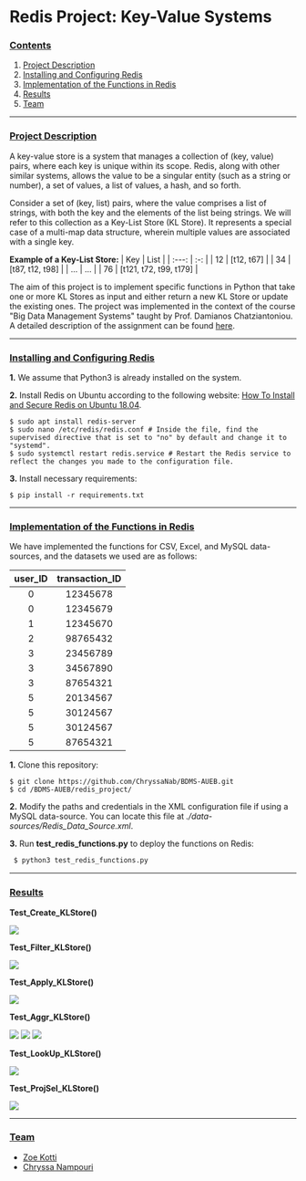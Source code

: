 # Redis Project: Key-Value Systems

### [**Contents**](#)
1. [Project Description](#descr)
1. [Installing and Configuring Redis](#Inst)
2. [Implementation of the Functions in Redis](#Run)
3. [Results](#Results)
4. [Team](#Team)

---

### [**Project Description**](#) <a name="descr"></a>
A key-value store is a system that manages a collection of (key, value) pairs, where each key is unique within its scope. Redis, along with other similar systems, allows the value to be a singular entity (such as a string or number), a set of values, a list of values, a hash, and so forth.

Consider a set of (key, list) pairs, where the value comprises a list of strings, with both the key and the elements of the list being strings. We will refer to this collection as a Key-List Store (KL Store). It represents a special case of a multi-map data structure, wherein multiple values are associated with a single key.

**Example of a Key-List Store:**
| Key | List  | 
| :---:   | :-: | 
| 12 | [t12, t67] | 
| 34 | [t87, t12, t98] |
| ... | ... |
| 76 | [t121, t72, t99, t179] | 

The aim of this project is to implement specific functions in Python that take one or more KL Stores as input and either return a new KL Store or update the existing ones. The project was implemented in the context of the course "Big Data Management Systems" taught by Prof. Damianos Chatziantoniou. A detailed description of the assignment can be found [here](./Proj2_Redis_Description.pdf).


<a name="cont"></a>

---
### [Installing and Configuring Redis](#) <a name="Inst"></a>



**1.** We assume that Python3 is already installed on the system.

**2.** Install Redis on Ubuntu according to the following website: [How To Install and Secure Redis on Ubuntu 18.04](https://www.digitalocean.com/community/tutorials/how-to-install-and-secure-redis-on-ubuntu-18-04).


``` shell
$ sudo apt install redis-server
$ sudo nano /etc/redis/redis.conf # Inside the file, find the supervised directive that is set to "no" by default and change it to "systemd".
$ sudo systemctl restart redis.service # Restart the Redis service to reflect the changes you made to the configuration file.
``` 

**3.** Install necessary requirements:
``` shell
$ pip install -r requirements.txt
```

---

### [Implementation of the Functions in Redis](#) <a name="Run"></a>

We have implemented the functions for CSV, Excel, and MySQL data-sources, and the datasets we used are as follows:

| user_ID |	transaction_ID |
| :---:   | :-: | 
| 0	| 12345678 |
| 0	| 12345679 |
| 1	| 12345670 |
| 2	| 98765432 | 
| 3	| 23456789 |
| 3	| 34567890 |
| 3 |	87654321 |
| 5 |	20134567 |
| 5 |	30124567 |
| 5	| 30124567 |
| 5	| 87654321 |

**1.** Clone this repository:

``` shell
$ git clone https://github.com/ChryssaNab/BDMS-AUEB.git
$ cd /BDMS-AUEB/redis_project/
```

**2.** Modify the paths and credentials in the XML configuration file if using a MySQL data-source. You can locate this file at *./data-sources/Redis_Data_Source.xml*. 


**3.** Run **test_redis_functions.py** to deploy the functions on Redis:

``` python
 $ python3 test_redis_functions.py
 ```

---

### [Results](#) <a name="Results"></a>

**Test_Create_KLStore()**

<img src="https://github.com/ChryssaNab/BDMS-AUEB/blob/master/redis_project/results/create_KLStore.png"/>

**Test_Filter_KLStore()**

<img src="https://github.com/ChryssaNab/BDMS-AUEB/blob/master/redis_project/results/Filter_KLStore.png"/>


**Test_Apply_KLStore()**

<img src="https://github.com/ChryssaNab/BDMS-AUEB/blob/master/redis_project/results/Apply_KLStore.png"/>


**Test_Aggr_KLStore()**

<img src="https://github.com/ChryssaNab/BDMS-AUEB/blob/master/redis_project/results/Aggr_KLStore_1.png"/>

<img src="https://github.com/ChryssaNab/BDMS-AUEB/blob/master/redis_project/results/Aggr_KLStore_2.png"/>

<img src="https://github.com/ChryssaNab/BDMS-AUEB/blob/master/redis_project/results/Aggr_KLStore_3.png"/>


**Test_LookUp_KLStore()**

<img src="https://github.com/ChryssaNab/BDMS-AUEB/blob/master/redis_project/results/LookUp_KLStore.png"/>

**Test_ProjSel_KLStore()**

<img src="https://github.com/ChryssaNab/BDMS-AUEB/blob/master/redis_project/results/ProjSel_KLStore.png"/>

---


### [Team](#) <a name="Team"></a>

- [Zoe Kotti](https://github.com/zkotti)
- [Chryssa Nampouri](https://github.com/ChryssaNab)
